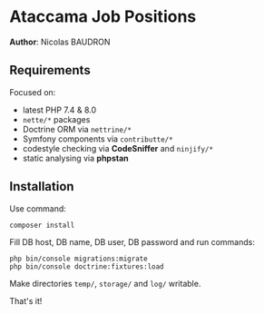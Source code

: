 Ataccama Job Positions
=================

**Author**: Nicolas BAUDRON

Requirements
------------

Focused on:

- latest PHP 7.4 & 8.0
- `nette/*` packages
- Doctrine ORM via `nettrine/*`
- Symfony components via `contributte/*`
- codestyle checking via **CodeSniffer** and `ninjify/*`
- static analysing via **phpstan**


Installation
------------

Use command:

	composer install

Fill DB host, DB name, DB user, DB password and run commands:

    php bin/console migrations:migrate
    php bin/console doctrine:fixtures:load

Make directories `temp/`, `storage/` and `log/` writable.

That's it!
